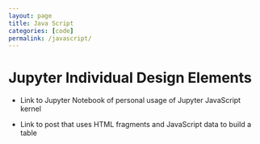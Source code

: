 ```yaml
---
layout: page
title: Java Script
categories: [code]
permalink: /javascript/
---
```


# Jupyter Individual Design Elements

- Link to Jupyter Notebook of personal usage of Jupyter JavaScript kernel

- Link to post that uses HTML fragments and JavaScript data to build a table